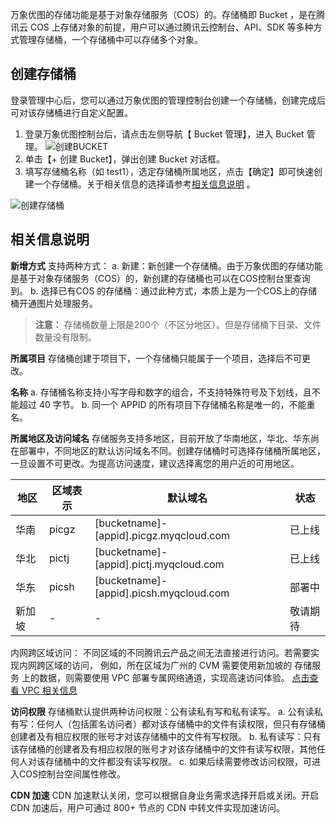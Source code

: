 万象优图的存储功能是基于对象存储服务（COS）的。存储桶即 Bucket ，是在腾讯云 COS 上存储对象的前提，用户可以通过腾讯云控制台、API、SDK 等多种方式管理存储桶，一个存储桶中可以存储多个对象。
## 创建存储桶
登录管理中心后，您可以通过万象优图的管理控制台创建一个存储桶，创建完成后可对该存储桶进行自定义配置。
1. 登录万象优图控制台后，请点击左侧导航【 Bucket 管理】，进入 Bucket 管理。
![创建BUCKET](//mc.qcloudimg.com/static/img/ee31ad88e824f1b7661cdc26e8e85ad1/image.png)
2. 单击【+ 创建 Bucket】，弹出创建 Bucket 对话框。
3. 填写存储桶名称（如 test1），选定存储桶所属地区，点击【确定】即可快速创建一个存储桶。关于相关信息的选择请参考[相关信息说明](#1) 。
<span id="1"></span>

![创建存储桶](//mc.qcloudimg.com/static/img/7f441389fea08d28c76193cd2b113110/image.png)

## 相关信息说明
**新增方式**
支持两种方式：<span id="1"></span>
a. 新建：新创建一个存储桶。由于万象优图的存储功能是基于对象存储服务（COS）的，新创建的存储桶也可以在COS控制台里查询到。
b. 选择已有COS 的存储桶：通过此种方式，本质上是为一个COS上的存储桶开通图片处理服务。
>  **注意：** 存储桶数量上限是200个（不区分地区）。但是存储桶下目录、文件数量没有限制。

**所属项目**
存储桶创建于项目下，一个存储桶只能属于一个项目，选择后不可更改。

**名称**
a. 存储桶名称支持小写字母和数字的组合，不支持特殊符号及下划线，且不能超过 40 字节。
b. 同一个 APPID 的所有项目下存储桶名称是唯一的，不能重名。

**所属地区及访问域名**
存储服务支持多地区，目前开放了华南地区，华北、华东尚在部署中，不同地区的默认访问域名不同。创建存储桶时可选择存储桶所属地区，一旦设置不可更改。为提高访问速度，建议选择离您的用户近的可用地区。

| 地区   | 区域表示  | 默认域名                                    | 状态   |
| ---- | ----- | --------------------------------------- | ---- |
| 华南   | picgz | [bucketname]-[appid].picgz.myqcloud.com | 已上线  |
| 华北   | pictj | [bucketname]-[appid].pictj.myqcloud.com | 已上线  |
| 华东   | picsh | [bucketname]-[appid].picsh.myqcloud.com | 部署中  |
| 新加坡  | -     | -                                       | 敬请期待 |

内网跨区域访问： 不同区域的不同腾讯云产品之间无法直接进行访问。若需要实现内网跨区域的访问， 例如，所在区域为广州的 CVM 需要使用新加坡的 存储服务 上的数据，则需要使用 VPC 部署专属网络通道，实现高速访问体验。 [点击查看 VPC 相关信息](https://www.qcloud.com/product/vpc.html)

**访问权限**
存储桶默认提供两种访问权限：公有读私有写和私有读写。
a. 公有读私有写：任何人（包括匿名访问者）都对该存储桶中的文件有读权限，但只有存储桶创建者及有相应权限的账号才对该存储桶中的文件有写权限。
b. 私有读写：只有该存储桶的创建者及有相应权限的账号才对该存储桶中的文件有读写权限，其他任何人对该存储桶中的文件都没有读写权限。
c. 如果后续需要修改访问权限，可进入COS控制台空间属性修改。

**CDN 加速**
CDN 加速默认关闭，您可以根据自身业务需求选择开启或关闭。开启 CDN 加速后，用户可通过 800+ 节点的 CDN 中转文件实现加速访问。
